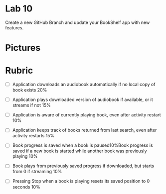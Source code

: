 # Lab 10
Create a new GitHub Branch and update your BookShelf app with new features.

# Pictures


# Rubric

- [ ] Application downloads an audiobook automatically if no local copy of book exists 20%

- [ ] Application plays downloaded version of audiobook if available, or it streams if not 15% 

- [ ] Application is aware of currently playing book, even after activity restart 10%

- [ ] Application keeps track of books returned from last search, even after activity restarts 15% 

- [ ] Book progress is saved when a book is paused10%Book progress is saved if a new book is started while another book was previously playing 10%

- [ ] Book plays from previously saved progress if downloaded, but starts from 0 if streaming 10%

- [ ] Pressing Stop when a book is playing resets its saved position to 0 seconds 10%
